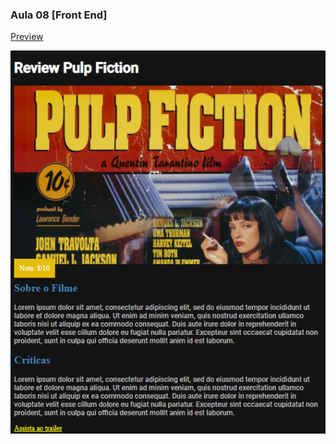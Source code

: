 ### Aula 08 [Front End]

[Preview](https://htmlpreview.github.io/?https://github.com/EverSilverio/DH/blob/master/FrontEnd/aula08/index.html)

![Sample](https://raw.githubusercontent.com/EverSilverio/DH/master/FrontEnd/aula08/sample.png)

